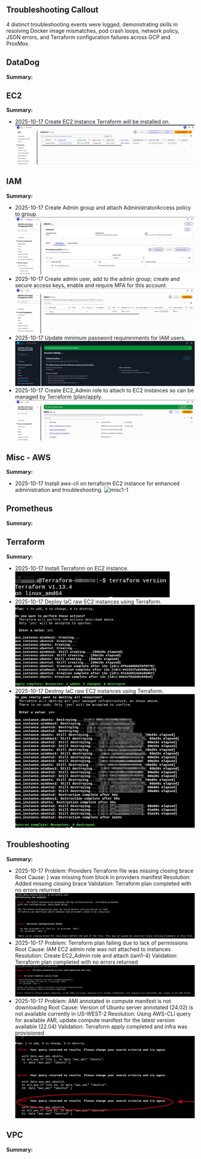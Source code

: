 ## Troubleshooting Callout
4 distinct troubleshooting events were logged, demonstrating skills in resolving Docker image mismatches, pod crash loops, network policy, JSON errors, and Terraform configuration failures across GCP and ProxMox.

## DataDog
**Summary:** 
  
## EC2
**Summary:** 

- 2025-10-17 Create EC2 Instance Terraform will be installed on.
  ![ec21-1](../EC2/ec21-1.jpg)

## IAM
**Summary:** 

- 2025-10-17 Create Admin group and attach AdministratorAccess policy to group.
  ![iam1-1](../IAM/iam1-1.jpg)
- 2025-10-17 Create admin user, add to the admin group; create and secure access keys, enable and require MFA for this account.
  ![iam1-2](../IAM/iam1-2.jpg)
- 2025-10-17 Update minimum password requirenments for IAM users.
  ![iam1-3](../IAM/iam1-3.jpg)
- 2025-10-17 Create EC2_Admin role to attach to EC2 instances so can be managed by Terraform (plan/apply.
  ![iam1-4](../IAM/iam1-4.jpg)

## Misc - AWS
**Summary:** 

- 2025-10-17 Install aws-cli on terraform EC2 instance for enhanced administration and troubleshooting.
  ![misc1-1](../MISC/misc1-1.jpg)

## Prometheus
**Summary:** 

## Terraform
**Summary:**

- 2025-10-17 Install Terraform on EC2 instance.
  ![tf1-1](../Terraform/tf1-1.jpg)
- 2025-10-17 Deploy IaC raw EC2 instances using Terraform.
  ![tf1-2](../Terraform/tf1-2.jpg)
- 2025-10-17 Destroy IaC raw EC2 instances using Terraform.
  ![tf1-3](../Terraform/tf1-3.jpg)

## Troubleshooting
**Summary:**

- 2025-10-17 
Problem: Providers Terraform file was missing closing brace
Root Cause: } was missing from block in providers manifest
Resolution: Added missing closing brace
Validation: Terraform plan completed with no errors returned
![ts1-1](../Troubleshooting/ts1-1.jpg)
- 2025-10-17 
Problem: Terraform plan failing due to lack of permissions
Root Cause: IAM EC2 admin role was not attached to instances
Resolution: Create EC2_Admin role and attach (iam1-4)
Validation: Terraform plan completed with no errors returned
![ts1-2](../Troubleshooting/ts1-2.jpg)
- 2025-10-17 
Problem: AMI annotated in compute manifest is not downloading
Root Cause: Version of Ubuntu server annotated (24.02) is not available currently in US-WEST-2
Resolution: Using AWS-CLI query for available AMI, update compute manifest for the latest version available (22.04)
Validation: Terraform apply completed and infra was provisioned
![ts1-3](../Troubleshooting/ts1-3.jpg)

## VPC
**Summary:** 
